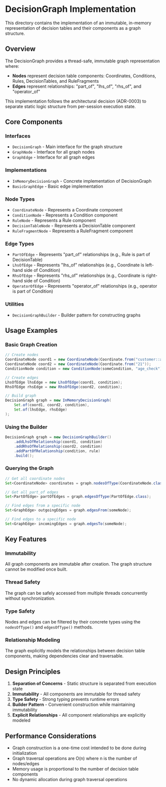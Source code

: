 # DecisionGraph Implementation

This directory contains the implementation of an immutable, in-memory representation of decision tables and their components as a graph structure.

## Overview

The DecisionGraph provides a thread-safe, immutable graph representation where:
- **Nodes** represent decision table components: Coordinates, Conditions, Rules, DecisionTables, and RuleFragments
- **Edges** represent relationships: "part_of", "lhs_of", "rhs_of", and "operator_of"

This implementation follows the architectural decision (ADR-0003) to separate static logic structure from per-session execution state.

## Core Components

### Interfaces

- `DecisionGraph` - Main interface for the graph structure
- `GraphNode` - Interface for all graph nodes
- `GraphEdge` - Interface for all graph edges

### Implementations

- `InMemoryDecisionGraph` - Concrete implementation of DecisionGraph
- `BasicGraphEdge` - Basic edge implementation

### Node Types

- `CoordinateNode` - Represents a Coordinate component
- `ConditionNode` - Represents a Condition component
- `RuleNode` - Represents a Rule component
- `DecisionTableNode` - Represents a DecisionTable component
- `RuleFragmentNode` - Represents a RuleFragment component

### Edge Types

- `PartOfEdge` - Represents "part_of" relationships (e.g., Rule is part of DecisionTable)
- `LhsOfEdge` - Represents "lhs_of" relationships (e.g., Coordinate is left-hand side of Condition)
- `RhsOfEdge` - Represents "rhs_of" relationships (e.g., Coordinate is right-hand side of Condition)
- `OperatorOfEdge` - Represents "operator_of" relationships (e.g., operator is part of Condition)

### Utilities

- `DecisionGraphBuilder` - Builder pattern for constructing graphs

## Usage Examples

### Basic Graph Creation

```java
// Create nodes
CoordinateNode coord1 = new CoordinateNode(Coordinate.from("customer::age"));
CoordinateNode coord2 = new CoordinateNode(Coordinate.from("21"));
ConditionNode condition = new ConditionNode(someCondition, "age_check");

// Create edges
LhsOfEdge lhsEdge = new LhsOfEdge(coord1, condition);
RhsOfEdge rhsEdge = new RhsOfEdge(coord2, condition);

// Build graph
DecisionGraph graph = new InMemoryDecisionGraph(
    Set.of(coord1, coord2, condition),
    Set.of(lhsEdge, rhsEdge)
);
```

### Using the Builder

```java
DecisionGraph graph = new DecisionGraphBuilder()
    .addLhsOfRelationship(coord1, condition)
    .addRhsOfRelationship(coord2, condition)
    .addPartOfRelationship(condition, rule)
    .build();
```

### Querying the Graph

```java
// Get all coordinate nodes
Set<CoordinateNode> coordinates = graph.nodesOfType(CoordinateNode.class);

// Get all part_of edges
Set<PartOfEdge> partOfEdges = graph.edgesOfType(PartOfEdge.class);

// Find edges from a specific node
Set<GraphEdge> outgoingEdges = graph.edgesFrom(someNode);

// Find edges to a specific node
Set<GraphEdge> incomingEdges = graph.edgesTo(someNode);
```

## Key Features

### Immutability
All graph components are immutable after creation. The graph structure cannot be modified once built.

### Thread Safety
The graph can be safely accessed from multiple threads concurrently without synchronization.

### Type Safety
Nodes and edges can be filtered by their concrete types using the `nodesOfType()` and `edgesOfType()` methods.

### Relationship Modeling
The graph explicitly models the relationships between decision table components, making dependencies clear and traversable.

## Design Principles

1. **Separation of Concerns** - Static structure is separated from execution state
2. **Immutability** - All components are immutable for thread safety
3. **Type Safety** - Strong typing prevents runtime errors
4. **Builder Pattern** - Convenient construction while maintaining immutability
5. **Explicit Relationships** - All component relationships are explicitly modeled

## Performance Considerations

- Graph construction is a one-time cost intended to be done during initialization
- Graph traversal operations are O(n) where n is the number of nodes/edges
- Memory usage is proportional to the number of decision table components
- No dynamic allocation during graph traversal operations